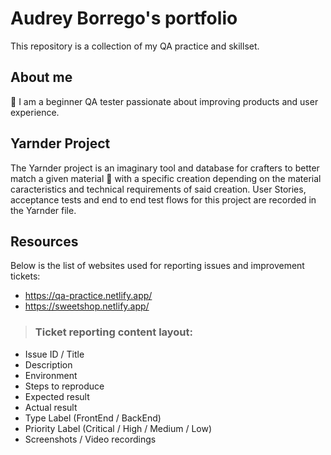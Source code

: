 # Audrey Borrego's portfolio
This repository is a collection of my QA practice and skillset.
## About me
🙌 I am a beginner QA tester passionate about improving products and user experience. 
## Yarnder Project
The Yarnder project is an imaginary tool and database for crafters to better match a given material :yarn: with a specific creation depending on the material caracteristics and technical requirements of said creation. User Stories, acceptance tests and end to end test flows for this project are recorded in the Yarnder file.
## Resources
Below is the list of websites used for reporting issues and improvement tickets:
* https://qa-practice.netlify.app/
* https://sweetshop.netlify.app/
> ### **Ticket reporting content layout:**
- Issue ID / Title
- Description
- Environment
- Steps to reproduce
- Expected result
- Actual result
- Type Label (FrontEnd / BackEnd)
- Priority Label (Critical / High / Medium / Low)
- Screenshots / Video recordings
